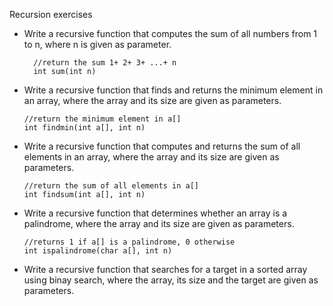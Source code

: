 Recursion exercises

- Write a recursive function that computes the sum of all numbers from 1 to n, where n is given as parameter.

        //return the sum 1+ 2+ 3+ ...+ n
        int sum(int n)

- Write a recursive function that finds and returns the minimum element in an array, where the array and its size are given as parameters.

      //return the minimum element in a[]
      int findmin(int a[], int n)

- Write a recursive function that computes and returns the sum of all elements in an array, where the array and its size are given as parameters.

      //return the sum of all elements in a[]
      int findsum(int a[], int n)

- Write a recursive function that determines whether an array is a palindrome, where the array and its size are given as parameters.

      //returns 1 if a[] is a palindrome, 0 otherwise
      int ispalindrome(char a[], int n)

- Write a recursive function that searches for a target in a sorted array using binay search, where the array, its size and the target are given as parameters. 